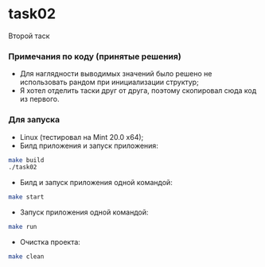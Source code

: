 # task02
Второй таск

### Примечания по коду (принятые решения)
- Для наглядности выводимых значений было решено не использовать рандом при инициализации структур;
- Я хотел отделить таски друг от друга, поэтому скопировал сюда код из первого.

### Для запуска
- Linux (тестировал на Mint 20.0 x64);
- Билд приложения и запуск приложения:
```sh
make build
./task02
```
- Билд и запуск приложения одной командой:
```sh
make start
```
- Запуск приложения одной командой:
```sh
make run
```
- Очистка проекта:
```sh
make clean
```
